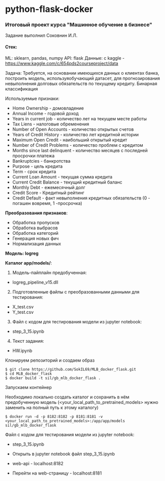 # python-flask-docker
### Итоговый проект курса "Машинное обучение в бизнесе"

Задание выполнил Соковнин И.Л.

#### Стек:

ML: sklearn, pandas, numpy API: flask Данные: с kaggle - https://www.kaggle.com/c/654pds2courseproject/data

Задача: Требуется, на основании имеющихся данных о клиентах банка, построить модель, используяобучающий датасет, для прогнозирования невыполнения долговых обязательств по текущему кредиту. Бинарная классификация

Используемые признаки:

- Home Ownership - домовладение
- Annual Income - годовой доход
- Years in current job - количество лет на текущем месте работы
- Tax Liens - налоговые обременения
- Number of Open Accounts - количество открытых счетов
- Years of Credit History - количество лет кредитной истории
- Maximum Open Credit - наибольший открытый кредит
- Number of Credit Problems - количество проблем с кредитом
- Months since last delinquent - количество месяцев с последней просрочки платежа
- Bankruptcies - банкротства
- Purpose - цель кредита
- Term - срок кредита
- Current Loan Amount - текущая сумма кредита
- Current Credit Balance - текущий кредитный баланс
- Monthly Debt - ежемесячный долг
- Credit Score - Кредитный рейтинг
- Credit Default - факт невыполнения кредитных обязательств (0 - погашен вовремя, 1 -просрочка)


__Преобразования признаков__:
- Обработка пропусков
- Обработка выбрасов
- Обработка категорий
- Генерация новых фич
- Нормализация данных

__Модель: logreg__

__Каталог app/models/__:
1. Модель-пайплайн предобученная:
  - logreg_pipeline_v15.dll
2. Подготовленные файлы с преобразованными данными для тестирования:
  - X_test.csv
  - Y_test.csv
3. Файл с кодом для тестирования модели из jupyter notebook:
  - step_3_15.ipynb
4. Текст задания:
  - HW.ipynb



Клонируем репозиторий и создаем образ 

```
$ git clone https://github.com/SokIL69/MLB_docker_flask.git 
$ cd MLB_docker_flask 
$ docker build -t sil/gb_mlb_docker_flask . 
```

Запускаем контейнер

Необходимо локально создать каталог и сохранить в нём предобученную модель (<your_local_path_to_pretrained_models> нужно  заменить на полный путь к этому каталогу)

```
$ docker run -d -p 8182:8182 -p 8181:8181 -v <your_local_path_to_pretrained_models>:/app/app/models sil/gb_mlb_docker_flask
```

Файл с кодом для тестирования модели из jupyter notebook:
  - step_3_15.ipynb


- Открыть в jupyter notebook файл step_3_15.ipynb
- web-api - localhost:8182
- Перейти на web-страницу - localhost:8181
